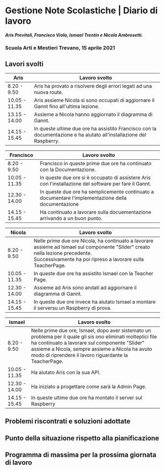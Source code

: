 # Gestione Note Scolastiche | Diario di lavoro

##### Aris Previtali, Francisco Viola, Ismael Trentin e Nicola Ambrosetti.

### Scuola Arti e Mestieri Trevano, 15 aprile 2021

## Lavori svolti

| Aris          | Lavoro svolto                                                       |
| ------------- | ------------------------------------------------------------------- |
| 8.20 - 9.50   | Aris ha provato a risolvere degli errori legati ad una nuova route. |
| 10.05 - 11.35 | Aris assieme Nicola si sono occupati di aggiornare il Gannt fino all'ultima lezione. |
| 13.15 - 14.00 |       Assieme a Nicola hanno aggiornato il diagramma di Gannt.                                                              |
| 14.15 - 15.45 |          In queste ultime due ore ha assistito Francisco con la documentazione e ha aiutato all'installazione del Raspberry.                                                           |

| Francisco     | Lavoro svolto                                                          |
| ------------- | ---------------------------------------------------------------------- |
| 8.20 - 9.50   | Francisco in queste prime due ore ha continuato con la Documentazione. |
| 10.05 - 11.35  |In queste due ore si è occupato di assistere Aris con l'installazione del software per fare il Gannt.                                                                         |
| 12.30 - 14.00 |     In queste due ore ha semplicemente continuato a documentare l'implementazione della documentazione                                                                   |
| 14.15 - 15.45 | Ha continuato a lavorare sulla docuementazione arrivando a un buon punto.     

| Nicola    | Lavoro svolto                                                          |
| ------------- | ---------------------------------------------------------------------- |
| 8.20 - 9.50   | Nelle prime due ore Nicola, ha continuato a lavorare assieme ad Ismael sul componente "Slider" creato nella lezione precedente.<br> Successivamente ha poi ripreso a lavorare sulla TeacherPage.                                                                              |
| 10.05 - 11.35 |               In queste due ore ha assistito Ismael con la Teacher Page.                                                         |
| 12.30 - 14.00 | Assieme ad Aris sono andati ad aggiornare il diagramma di Gannt.                                                                        |
| 14.15 - 15.45 |                  In queste due ore invece ha aiutato Ismael a montare il serversu un Raspberry di prova.                                                      |

| Ismael    | Lavoro svolto                                                          |
| ------------- | ---------------------------------------------------------------------- |
| 8.20 - 9.50   | Nelle prime due ore, Ismael, dopo aver sistemato un problema per il quale gli sis ono eliminati   molteplici file ha continuato a lavorare sul componente "Slider" assieme a Nicola, sempre assieme a Nicola ha avuto modo di riprendere il lavoro riguardante la TeacherPage.                                 |
| 10.05 - 11.35 |         Ha aiutato Aris con la sua API.                                                              |
| 12.30 - 14.00 |  Ha iniziato a progettare come sarà la Admin Page.                                                                      |
| 14.15 - 15.45 |   In queste ultime due ore ha montato il server sul Raspberry

## Problemi riscontrati e soluzioni adottate

## Punto della situazione rispetto alla pianificazione

## Programma di massima per la prossima giornata di lavoro
